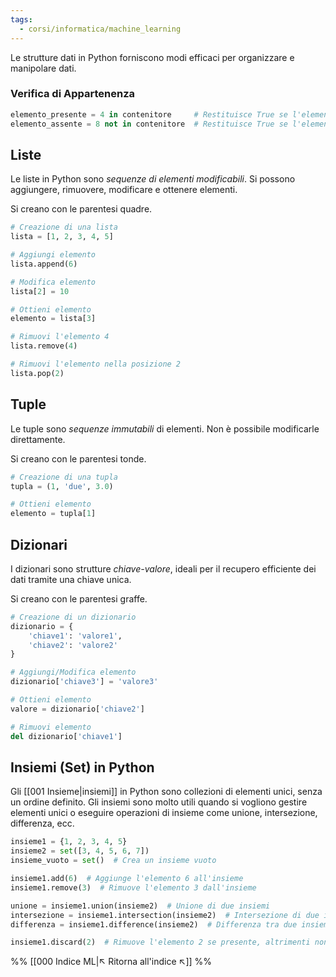```yaml
---
tags:
  - corsi/informatica/machine_learning
---
```

Le strutture dati in Python forniscono modi efficaci per organizzare e manipolare dati.

### Verifica di Appartenenza
```python
elemento_presente = 4 in contenitore     # Restituisce True se l'elemento è presente nel contenitore
elemento_assente = 8 not in contenitore  # Restituisce True se l'elemento è assente nel contenitore
```

## Liste
Le liste in Python sono *sequenze di elementi modificabili*. Si possono aggiungere, rimuovere, modificare e ottenere elementi.

Si creano con le parentesi quadre.

```python
# Creazione di una lista
lista = [1, 2, 3, 4, 5]

# Aggiungi elemento
lista.append(6)

# Modifica elemento
lista[2] = 10

# Ottieni elemento
elemento = lista[3]

# Rimuovi l'elemento 4
lista.remove(4)

# Rimuovi l'elemento nella posizione 2
lista.pop(2)
```

## Tuple
Le tuple sono *sequenze immutabili* di elementi. Non è possibile modificarle direttamente.

Si creano con le parentesi tonde.

```python
# Creazione di una tupla
tupla = (1, 'due', 3.0)

# Ottieni elemento
elemento = tupla[1]
```

## Dizionari
I dizionari sono strutture *chiave-valore*, ideali per il recupero efficiente dei dati tramite una chiave unica.

Si creano con le parentesi graffe.

```python
# Creazione di un dizionario
dizionario = {
	'chiave1': 'valore1', 
	'chiave2': 'valore2'
}

# Aggiungi/Modifica elemento
dizionario['chiave3'] = 'valore3'

# Ottieni elemento
valore = dizionario['chiave2']

# Rimuovi elemento
del dizionario['chiave1']
```

## Insiemi (Set) in Python
Gli [[001 Insieme|insiemi]] in Python sono collezioni di elementi unici, senza un ordine definito. Gli insiemi sono molto utili quando si vogliono gestire elementi unici o eseguire operazioni di insieme come unione, intersezione, differenza, ecc.

```python
insieme1 = {1, 2, 3, 4, 5}
insieme2 = set([3, 4, 5, 6, 7])
insieme_vuoto = set()  # Crea un insieme vuoto

insieme1.add(6)  # Aggiunge l'elemento 6 all'insieme
insieme1.remove(3)  # Rimuove l'elemento 3 dall'insieme

unione = insieme1.union(insieme2)  # Unione di due insiemi
intersezione = insieme1.intersection(insieme2)  # Intersezione di due insiemi
differenza = insieme1.difference(insieme2)  # Differenza tra due insiemi

insieme1.discard(2)  # Rimuove l'elemento 2 se presente, altrimenti non fa nulla
```


%%
[[000 Indice ML|↖ Ritorna all'indice ↖]]
%%